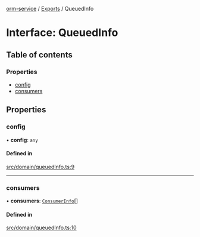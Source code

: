 [orm-service](../README.md) / [Exports](../modules.md) / QueuedInfo

# Interface: QueuedInfo

## Table of contents

### Properties

- [config](QueuedInfo.md#config)
- [consumers](QueuedInfo.md#consumers)

## Properties

### config

• **config**: `any`

#### Defined in

[src/domain/queuedInfo.ts:9](https://github.com/lambda-orm/lambdaorm-svc/blob/c6a8fe9507aaf461cdd51965bf4fd0b7faab4ce1/src/domain/queuedInfo.ts#L9)

___

### consumers

• **consumers**: [`ConsumerInfo`](ConsumerInfo.md)[]

#### Defined in

[src/domain/queuedInfo.ts:10](https://github.com/lambda-orm/lambdaorm-svc/blob/c6a8fe9507aaf461cdd51965bf4fd0b7faab4ce1/src/domain/queuedInfo.ts#L10)
